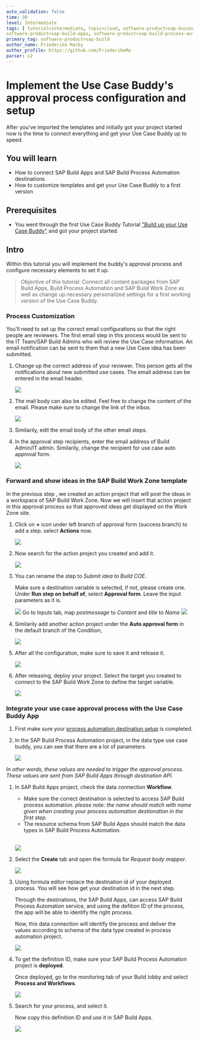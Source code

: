 ```yaml
---
auto_validation: false
time: 30
level: Intermediate
tags: [ tutorial>intermediate, topic>cloud, software-product>sap-business-technology-platform, software-product>sap-build, software-product>sap-build-work-zone--advanced-edition,
software-product>sap-build-apps, software-product>sap-build-process-automation ]
primary_tag: software-product>sap-build
author_name: Friederike Marby
author_profile: https://github.com/FriederikeMa
parser: v2
---
```


# Implement the Use Case Buddy's approval process configuration and setup
<!-- description --> After you've imported the templates and initially got your project started now is the time to connect everything and get your Use Case Buddy up to speed.

## You will learn  
  - How to connect SAP Build Apps and SAP Build Process Automation destinations
  - How to customize templates and get your Use Case Buddy to a first version

## Prerequisites  
 -  You went through the first Use Case Buddy Tutorial ["Build up your Use Case Buddy"](www.sap.com) and got your project started. 

## Intro
Within this tutorial you will implement the buddy's approval process and configure necessary elements to set it up. 
>Objective of this tutorial: Connect all content packages from SAP Build Apps, Build Process Automation and SAP Build Work Zone as well as change up necessary personalized settings for a first working version of the Use Case Buddy.


### Process Customization

You'll need to set up the correct email configurations so that the right people are reviewers. The first email step in this process would be sent to the IT Team/SAP Build Admins who will review the Use Case information. An email notification can be sent to them that a new Use Case idea has been submitted.

1. Change up the correct address of your reviewer. This person gets all the notifications about new submitted use cases. The email address can be entered in the email header. 
      <!-- size:500px -->
    ![](visuals/emailaddress.png)

1. The mail body can also be edited. Feel free to change the content of the email.  Please make sure to change the link of the inbox.
    
    <!-- size:500px -->
    ![](visuals/mailbody.png)

1. Similarily, edit the email body of the other email steps. 


1. In the approval step recipients, enter the email address of Build Admin/IT admin.
   Similarily, change the recipient for use case auto approval form.

    <!-- size:500px -->
    ![](visuals/Approval.png)


### Forward and show ideas in the SAP Build Work Zone template

<!-- @Kanishka: Could we also put this step later? So that people who dont want to use the Work Zone part can always skip it at the end? -->

In the previous step <place holder for previous chapter>, we created an action project that will post the ideas in a workspace of SAP Build Work Zone. Now we will insert that action project in this approval process so that approved ideas get displayed on the Work Zone site.

1. Click on **+** icon under left branch of approval form (success branch) to add a step. 
   select **Actions** now.
   <!-- size:500px -->
   ![](visuals/addaction.png)

2. Now search for the action project you created and add it. 
      <!-- size:500px -->
    ![](visuals/addaction2.png)
   
3. You can rename the step to *Submit idea to Build COE*.
    
    Make sure a destination variable is selected, if not, please create one.
    Under **Run step on behalf of**, select **Approval form**. Leave the input parameters as it is.

    <!-- size:500px -->
    ![](visuals/Actionconfig.png)
Go to Inputs tab, map <i>postmessage</i> to <i>Content</i> and <i>title</i> to <i>Name</i>
       <!-- size:500px -->
    ![](visuals/Actioninput.png)
1. Similarily add another action project under the **Auto approval form** in the default branch of the Condition, 
     <!-- size:500px -->
    ![](visuals/Actionconfig2.png)


1. After all the configuration, make sure to save it and release it.

    <!-- size:500px -->
    ![](visuals/release.png)

2. After releasing, deploy your project. Select the target you created to connect to the SAP Build Work Zone to define the target variable.

    <!-- size:500px -->
    ![](visuals/Destination.png)


### Integrate your use case approval process with the Use Case Buddy App
1. First make sure your [process automation destination setup](https://developers.sap.com/tutorials/spa-create-service-instance-destination.html) is completed. 

1. In the SAP Build Process Automation project, in the data type use case buddy, you can see that there are a lot of parameters.

    <!-- size:500px -->
    ![](visuals/datatypes.png)

  *In other words, these values are needed to trigger the approval process. These values are sent from SAP Build Apps through destination API.*

1. In SAP Build Apps project, check the data connection **Workflow**. 
   
   - Make sure the correct destination is selected to access SAP Build process automation. *please note: the name should match with name given when creating your process automation destionation in the first step.*
   - The resource schema from SAP Build Apps should match the data types in SAP Build Process Automation. <br><br>

    <!-- size:500px -->
    ![](visuals/Schema.png)

1. Select the **Create** tab and open the formula for *Request body mapper*.

    <!-- size:500px -->
    ![](visuals/RBM.png)

1. Using formula editor replace the destination id of your deployed process. You will see how get your destination id in the next step.

    Through the destinations, the SAP Build Apps, can access SAP Build Process Automation service, and using the defition ID of the process, the app will be able to identify the right process. 
    
    Now, this data connection will identify the process and deliver the values according to schema of the data type created in process automation project.

    <!-- size:500px -->
    ![](visuals/Formula.png)


1. To get the definition ID, make sure your SAP Build Process Automation project is **deployed**.
    
    Once deployed, go to the monitoring tab of your Build lobby and select **Process and Workflows**.

    <!-- size:500px -->
    ![](visuals/processandwork.png)

2. Search for your process, and select it.

    Now copy this definition ID and use it in SAP Build Apps.
  
    <!-- size:500px -->
    ![](visuals/DefinID.png)
